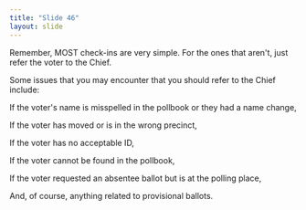 ```yaml
---
title: "Slide 46"
layout: slide
---
```


Remember, MOST check-ins are very simple. For the ones that aren't, just refer the voter to the Chief.

Some issues that you may encounter that you should refer to the Chief include:

If the voter's name is misspelled in the pollbook or they had a name change,

If the voter has moved or is in the wrong precinct,

If the voter has no acceptable ID,

If the voter cannot be found in the pollbook,

If the voter requested an absentee ballot but is at the polling place,

And, of course, anything related to provisional ballots.